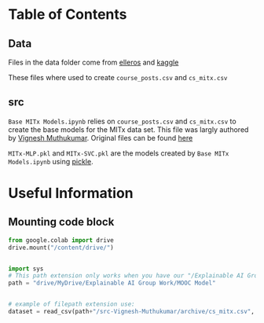 # Table of Contents

## Data 

Files in the data folder come from [elleros](https://github.com/elleros/courseraforums/tree/master) and [kaggle](https://www.kaggle.com/datasets/chellaindu/mooc-dataset?resource=download)

These files where used to create `course_posts.csv` and `cs_mitx.csv`

## src

`Base MITx Models.ipynb` relies on `course_posts.csv` and `cs_mitx.csv` to create the base models for the MITx data set. This file was largly authored by [Vignesh Muthukumar](https://vickymhs.github.io/publications/moocversity.pdf). Original files can be found [here](https://github.com/vickymhs/MOOCs-Dropout-Prediction)

`MITx-MLP.pkl` and `MITx-SVC.pkl` are the models created by `Base MITx Models.ipynb` using [pickle](https://docs.python.org/3/library/pickle.html).

# Useful Information 
## Mounting code block

```python
from google.colab import drive
drive.mount("/content/drive/")


import sys
# This path extension only works when you have our "/Explainable AI Group Work/" folder as a shortcut in "MyDrive"
path = "drive/MyDrive/Explainable AI Group Work/MOOC Model"


# example of filepath extension use:
dataset = read_csv(path+"/src-Vignesh-Muthukumar/archive/cs_mitx.csv", encoding="ISO-8859-1")
```